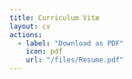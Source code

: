 ```yaml
---
title: Curriculum Vitæ
layout: cv
actions:
  - label: "Download as PDF"
    icon: pdf
    url: "/files/Resume.pdf"
---
```

